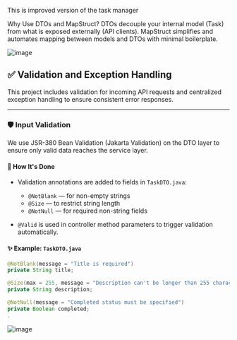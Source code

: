 This is improved version of the task manager


Why Use DTOs and MapStruct?
DTOs decouple your internal model (Task) from what is exposed externally (API clients).
MapStruct simplifies and automates mapping between models and DTOs with minimal boilerplate.

![image](https://github.com/user-attachments/assets/a6158769-8659-44de-a5b4-2f673547b394)



## ✅ Validation and Exception Handling

This project includes validation for incoming API requests and centralized exception handling to ensure consistent error responses.

---

### 🛡️ Input Validation

We use JSR-380 Bean Validation (Jakarta Validation) on the DTO layer to ensure only valid data reaches the service layer.

#### 🔧 How It's Done

- Validation annotations are added to fields in `TaskDTO.java`:
  - `@NotBlank` — for non-empty strings
  - `@Size` — to restrict string length
  - `@NotNull` — for required non-string fields

- `@Valid` is used in controller method parameters to trigger validation automatically.

#### ✨ Example: `TaskDTO.java`

```java
@NotBlank(message = "Title is required")
private String title;

@Size(max = 255, message = "Description can't be longer than 255 characters")
private String description;

@NotNull(message = "Completed status must be specified")
private Boolean completed;
.

```

![image](https://github.com/user-attachments/assets/69ff3734-b900-46bc-aad8-fc2518286744)

